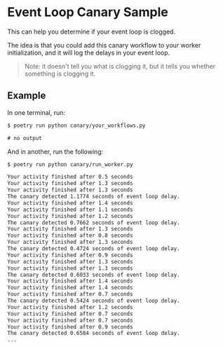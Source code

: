 # Event Loop Canary Sample

This can help you determine if your event loop is clogged.

The idea is that you could add this canary workflow
to your worker initialization, and
it will log the delays in your event loop.

> Note: it doesn't tell you what is clogging it, but it tells you
> whether something is clogging it.

## Example

In one terminal, run:

```txt
$ poetry run python canary/your_workflows.py

# no output
```

And in another, run the following:

```txt
$ poetry run python canary/run_worker.py

Your activity finished after 0.5 seconds
Your activity finished after 1.3 seconds
Your activity finished after 1.3 seconds
The canary detected 1.1774 seconds of event loop delay.
Your activity finished after 1.4 seconds
Your activity finished after 1.1 seconds
Your activity finished after 1.2 seconds
The canary detected 0.7662 seconds of event loop delay.
Your activity finished after 1.3 seconds
Your activity finished after 0.8 seconds
Your activity finished after 1.3 seconds
The canary detected 0.4724 seconds of event loop delay.
Your activity finished after 0.9 seconds
Your activity finished after 1.3 seconds
Your activity finished after 1.3 seconds
The canary detected 0.6033 seconds of event loop delay.
Your activity finished after 1.4 seconds
Your activity finished after 1.4 seconds
Your activity finished after 0.7 seconds
The canary detected 0.5424 seconds of event loop delay.
Your activity finished after 1.2 seconds
Your activity finished after 0.7 seconds
Your activity finished after 0.7 seconds
Your activity finished after 0.9 seconds
The canary detected 0.6584 seconds of event loop delay.
...
```
